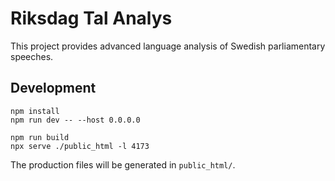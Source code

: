 # Riksdag Tal Analys

This project provides advanced language analysis of Swedish parliamentary speeches.

## Development

```
npm install
npm run dev -- --host 0.0.0.0
```


```
npm run build
npx serve ./public_html -l 4173
```

The production files will be generated in `public_html/`.
